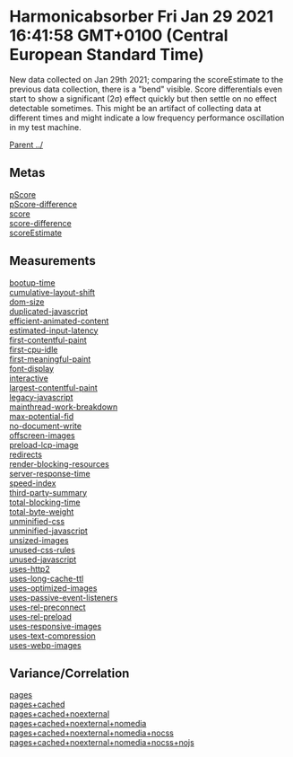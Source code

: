 
# Harmonicabsorber Fri Jan 29 2021 16:41:58 GMT+0100 (Central European Standard Time)

New data collected on Jan 29th 2021; comparing the scoreEstimate to the
previous data collection, there is a "bend" visible. Score differentials
even start to show a significant (2σ) effect quickly but then settle on no
effect detectable sometimes. This might be an artifact of collecting data at different
times and might indicate a low frequency performance oscillation in my test
machine.

[Parent ../](../)

## Metas

[pScore](meta/pScore)  
[pScore-difference](meta/pScore-difference)  
[score](meta/score)  
[score-difference](meta/score-difference)  
[scoreEstimate](meta/scoreEstimate)  

## Measurements

[bootup-time](bootup-time)  
[cumulative-layout-shift](cumulative-layout-shift)  
[dom-size](dom-size)  
[duplicated-javascript](duplicated-javascript)  
[efficient-animated-content](efficient-animated-content)  
[estimated-input-latency](estimated-input-latency)  
[first-contentful-paint](first-contentful-paint)  
[first-cpu-idle](first-cpu-idle)  
[first-meaningful-paint](first-meaningful-paint)  
[font-display](font-display)  
[interactive](interactive)  
[largest-contentful-paint](largest-contentful-paint)  
[legacy-javascript](legacy-javascript)  
[mainthread-work-breakdown](mainthread-work-breakdown)  
[max-potential-fid](max-potential-fid)  
[no-document-write](no-document-write)  
[offscreen-images](offscreen-images)  
[preload-lcp-image](preload-lcp-image)  
[redirects](redirects)  
[render-blocking-resources](render-blocking-resources)  
[server-response-time](server-response-time)  
[speed-index](speed-index)  
[third-party-summary](third-party-summary)  
[total-blocking-time](total-blocking-time)  
[total-byte-weight](total-byte-weight)  
[unminified-css](unminified-css)  
[unminified-javascript](unminified-javascript)  
[unsized-images](unsized-images)  
[unused-css-rules](unused-css-rules)  
[unused-javascript](unused-javascript)  
[uses-http2](uses-http2)  
[uses-long-cache-ttl](uses-long-cache-ttl)  
[uses-optimized-images](uses-optimized-images)  
[uses-passive-event-listeners](uses-passive-event-listeners)  
[uses-rel-preconnect](uses-rel-preconnect)  
[uses-rel-preload](uses-rel-preload)  
[uses-responsive-images](uses-responsive-images)  
[uses-text-compression](uses-text-compression)  
[uses-webp-images](uses-webp-images)  

## Variance/Correlation

[pages](correlation/pages)  
[pages+cached](correlation/pages+cached)  
[pages+cached+noexternal](correlation/pages+cached+noexternal)  
[pages+cached+noexternal+nomedia](correlation/pages+cached+noexternal+nomedia)  
[pages+cached+noexternal+nomedia+nocss](correlation/pages+cached+noexternal+nomedia+nocss)  
[pages+cached+noexternal+nomedia+nocss+nojs](correlation/pages+cached+noexternal+nomedia+nocss+nojs)  
